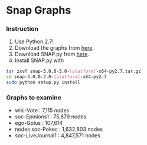 Snap Graphs
===========

### Instruction
1. Use Python 2.7!
2. Download the graphs from [here](http://snap.stanford.edu/data/index.html).
3. Download SNAP.py from [here](http://snap.stanford.edu/snappy/release).
4. Install SNAP.py with
```sh
tar zxvf snap-3.0.0-3.0-[platform]-x64-py2.7.tar.gz
cd snap-3.0.0-3.0-[platform]-x64-py2.7
sudo python setup.py install
```

### Graphs to examine
- wiki-Vote : 7,115 nodes
- soc-Epinions1 : 75,879 nodes
- ego-Gplus : 107,614
- nodes soc-Pokec : 1,632,803 nodes
- soc-LiveJournal1 : 4,847,571 nodes
